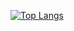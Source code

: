 [![Top Langs](https://github-readme-stats.vercel.app/api/top-langs/?username=aryannnn17&layout=compact)](https://github.com/aryannnn17/README_stats)


